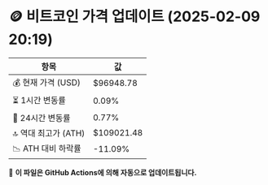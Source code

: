 # 🪙 비트코인 가격 업데이트 (2025-02-09 20:19)

| 항목                | 값 |
|--------------------|----------------|
| 💰 현재 가격 (USD) | $96948.78 |
| ⏳ 1시간 변동률    | 0.09% |
| 📆 24시간 변동률   | 0.77% |
| 🔝 역대 최고가 (ATH) | $109021.48 |
| 📉 ATH 대비 하락률 | -11.09% |

🔄 **이 파일은 GitHub Actions에 의해 자동으로 업데이트됩니다.**
